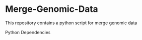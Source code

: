 # Merge-Genomic-Data
This repository contains a python script for merge genomic data

Python Dependencies
